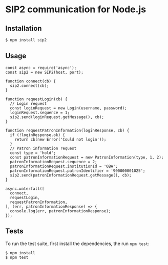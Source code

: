 # SIP2 communication for Node.js
## Installation
```bash
$ npm install sip2
```

## Usage
```
const async = require('async');
const sip2 = new SIP2(host, port);

function connect(cb) {
  sip2.connect(cb);
}

function requestLogin(cb) {
  // Login request
  const loginRequest = new Login(username, password);
  loginRequest.sequence = 1;
  sip2.send(loginRequest.getMessage(), cb);
}

function requestPatronInformation(loginResponse, cb) {
  if (!loginResponse.ok) {
    return cb(new Error('Could not login'));
  }
  // Patron information request
  const type = 'hold';
  const patronInformationRequest = new PatronInformation(type, 1, 2);
  patronInformationRequest.sequence = 2;
  patronInformationRequest.institutionId = 'OBA';
  patronInformationRequest.patronIdentifier = '900000001025';
  sip2.send(patronInformationRequest.getMessage(), cb);
}

async.waterfall([
  connect,
  requestLogin,
  requestPatronInformation,
], (err, patronInformationResponse) => {
  console.log(err, patronInformationResponse);
});
```

## Tests
To run the test suite, first install the dependencies, the run `npm test`:
```bash
$ npm install
$ npm test
```